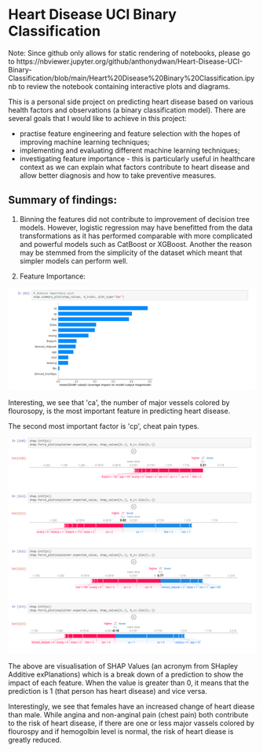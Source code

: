 # Heart Disease UCI Binary Classification

<p>
Note: Since github only allows for static rendering of notebooks, please go to https://nbviewer.jupyter.org/github/anthonydwan/Heart-Disease-UCI-Binary-Classification/blob/main/Heart%20Disease%20Binary%20Classification.ipynb to review the notebook containing interactive plots and diagrams. 

<br>


This is a personal side project on predicting heart disease based on various health factors and observations (a binary classification model). There are several goals that I would like to achieve in this project: 
* practise feature engineering and feature selection with the hopes of improving machine learning techniques;
* implementing and evaluating different machine learning techniques;
* investigating feature importance - this is particularly useful in healthcare context as we can explain what factors contribute to heart disease and allow better diagnosis and how to take preventive measures. 


## Summary of findings:
1. Binning the features did not contribute to improvement of decision tree models. However, logistic regression may have benefitted from the data transformations as it has performed comparable with more complicated and powerful models such as CatBoost or XGBoost. Another the reason may be stemmed from the simplicity of the dataset which meant that simpler models can perform well. 


2. Feature Importance: 
<p>
<img src="https://github.com/anthonydwan/Heart-Disease-UCI-Binary-Classification/blob/main/barplot%20-%20feature%20importance%20for%20CB.png" width="800" />
</p>

Interesting, we see that 'ca', the number of major vessels colored by flourosopy, is the most important feature in predicting heart disease. 

The second most important factor is 'cp', cheat pain types. 

<p>
<img src="https://github.com/anthonydwan/Heart-Disease-UCI-Binary-Classification/blob/main/shap%20values.png" width="800" />
</p>
The above are visualisation of SHAP Values (an acronym from SHapley Additive exPlanations) which is a break down of a prediction to show the impact of each feature. When the value is greater than 0, it means that the prediction is 1 (that person has heart disease) and vice versa. 
<p><p>
Interestingly, we see that females have an increased change of heart diease than male. While angina and non-anginal pain (chest pain) both contribute to the risk of heart disease, if there are one or less major vassels colored by flourospy and if hemogolbin level is normal, the risk of heart diease is greatly reduced.  
 </p>
